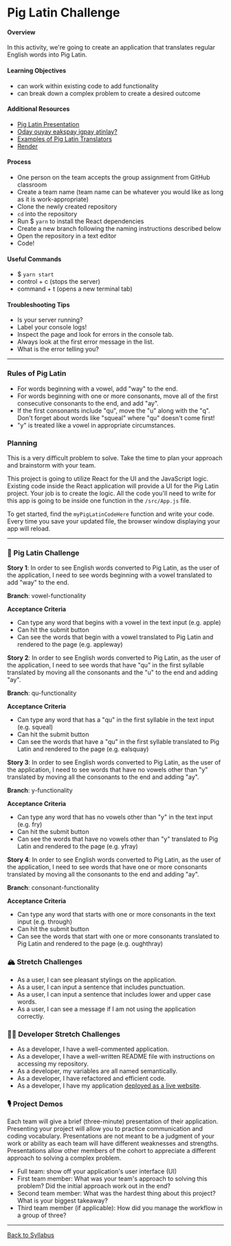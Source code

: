 # Pig Latin Challenge

#### Overview

In this activity, we're going to create an application that translates regular English words into Pig Latin.

#### Learning Objectives

- can work within existing code to add functionality
- can break down a complex problem to create a desired outcome

#### Additional Resources

- [Pig Latin Presentation](https://docs.google.com/presentation/d/1IWVU2SPqE0K77FkCtbRxnPLGPEd2Q-ySmN49LTgbpCo/edit#slide=id.g965f68eb47_0_326)
- [Oday ouyay eakspay igpay atinlay?](http://www.wikihow.com/Speak-Pig-Latin)
- [Examples of Pig Latin Translators](http://funtranslations.com/pig-latin)
- [Render](https://render.com/docs/deploy-create-react-app)

#### Process

- One person on the team accepts the group assignment from GitHub classroom
- Create a team name (team name can be whatever you would like as long as it is work-appropriate)
- Clone the newly created repository
- `cd` into the repository
- Run $ `yarn` to install the React dependencies
- Create a new branch following the naming instructions described below
- Open the repository in a text editor
- Code!

#### Useful Commands

- $ `yarn start`
- control + c (stops the server)
- command + t (opens a new terminal tab)

#### Troubleshooting Tips

- Is your server running?
- Label your console logs!
- Inspect the page and look for errors in the console tab.
- Always look at the first error message in the list.
- What is the error telling you?

---

### Rules of Pig Latin

- For words beginning with a vowel, add "way" to the end.
- For words beginning with one or more consonants, move all of the first consecutive consonants to the end, and add "ay".
- If the first consonants include "qu", move the "u" along with the "q". Don't forget about words like "squeal" where "qu" doesn't come first!
- "y" is treated like a vowel in appropriate circumstances.

### Planning

This is a very difficult problem to solve. Take the time to plan your approach and brainstorm with your team.

This project is going to utilize React for the UI and the JavaScript logic. Existing code inside the React application will provide a UI for the Pig Latin project. Your job is to create the logic. All the code you'll need to write for this app is going to be inside one function in the `/src/App.js` file.

To get started, find the `myPigLatinCodeHere` function and write your code. Every time you save your updated file, the browser window displaying your app will reload.

---

### 🐽 Pig Latin Challenge

**Story 1**: In order to see English words converted to Pig Latin, as the user of the application, I need to see words beginning with a vowel translated to add "way" to the end.

**Branch**: vowel-functionality

**Acceptance Criteria**

- Can type any word that begins with a vowel in the text input (e.g. apple)
- Can hit the submit button
- Can see the words that begin with a vowel translated to Pig Latin and rendered to the page (e.g. appleway)

**Story 2**: In order to see English words converted to Pig Latin, as the user of the application, I need to see words that have "qu" in the first syllable translated by moving all the consonants and the "u" to the end and adding "ay".

**Branch**: qu-functionality

**Acceptance Criteria**

- Can type any word that has a "qu" in the first syllable in the text input (e.g. squeal)
- Can hit the submit button
- Can see the words that have a "qu" in the first syllable translated to Pig Latin and rendered to the page (e.g. ealsquay)

**Story 3**: In order to see English words converted to Pig Latin, as the user of the application, I need to see words that have no vowels other than "y" translated by moving all the consonants to the end and adding "ay".

**Branch**: y-functionality

**Acceptance Criteria**

- Can type any word that has no vowels other than "y" in the text input (e.g. fry)
- Can hit the submit button
- Can see the words that have no vowels other than "y" translated to Pig Latin and rendered to the page (e.g. yfray)

**Story 4**: In order to see English words converted to Pig Latin, as the user of the application, I need to see words that have one or more consonants translated by moving all the consonants to the end and adding "ay".

**Branch**: consonant-functionality

**Acceptance Criteria**

- Can type any word that starts with one or more consonants in the text input (e.g. through)
- Can hit the submit button
- Can see the words that start with one or more consonants translated to Pig Latin and rendered to the page (e.g. oughthray)

### 🏔 Stretch Challenges

- As a user, I can see pleasant stylings on the application.
- As a user, I can input a sentence that includes punctuation.
- As a user, I can input a sentence that includes lower and upper case words.
- As a user, I can see a message if I am not using the application correctly.

### 👩‍💻 Developer Stretch Challenges

- As a developer, I have a well-commented application.
- As a developer, I have a well-written README file with instructions on accessing my repository.
- As a developer, my variables are all named semantically.
- As a developer, I have refactored and efficient code.
- As a developer, I have my application [deployed as a live website](https://render.com/docs/deploy-create-react-app).

### 🎙 Project Demos

Each team will give a brief (three-minute) presentation of their application. Presenting your project will allow you to practice communication and coding vocabulary. Presentations are not meant to be a judgment of your work or ability as each team will have different weaknesses and strengths. Presentations allow other members of the cohort to appreciate a different approach to solving a complex problem.

- Full team: show off your application's user interface (UI)
- First team member: What was your team's approach to solving this problem? Did the initial approach work out in the end?
- Second team member: What was the hardest thing about this project? What is your biggest takeaway?
- Third team member (if applicable): How did you manage the workflow in a group of three?

---

[Back to Syllabus](../README.md#unit-three-react)
